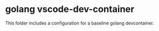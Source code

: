 # golang vscode-dev-container

This folder includes a configuration for a baseline golang devcontainer.